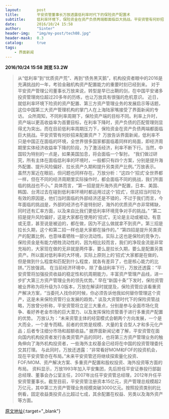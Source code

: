 ```yaml
---
layout:       post
title:        平安资管董事长万放透露低利率时代下的保险资产配置术
subtitle:     低利率环境下，保险资金在资产负债两端都面临巨大挑战。平安资管有何妙招来配置资产？
date:         2016/10/24 15:58
author:       "Sinter"
header-img:   "img/my-post/tech08.jpg"
header-mask:  0.3
catalog:      true
tags:
    - 界面新闻
---
```


**2016/10/24 15:58**  **浏览 53.2W**

> 从“低利率”到“优质资产荒”、再到“债务黑天鹅”，机构投资者眼中的2016是充满挑战的一年，考验金融机构资产配置能力的重要时刻已经到来。
对于平安资产管理公司董事长万放来说，转型是早已出鞘的剑，在中国平安诸多投资管理岗位超过20多年的历练，也让万放具有很强的危机意识。
近日，就低利率环境下险资的资产配置、第三方资产管理业务的发展启示等话题，这位中国第三大资产管理机构的掌门人在上海陆家嘴接受了界面新闻的专访。
众所周知，不同利率周期下，保险资产端的目标不同。利率上升时，资产端以更高收益率为首要目标，在利率下降时，资产负债的匹配管理则显得尤为突出。而在目前低利率周期压力下，保险资金在资产负债两端都面临巨大挑战。平安资管有何妙招来配置资产？
万放告诉界面新闻，低利率不只是中国正在面临的环境，全世界很多国家都面临着同样的局面，即经济周期里实体经济收益率下降的阶段，为了激活经济，利率不断下行。当然，中国较为特别的一点是，如果美国加息，将会面临一个掣肘。
“我们做过研究，所有主体在面临低利率的环境时，一般都只有四个方案，分别是提升海外配置、提升风险偏好、拉长资产久期和提升另类资产比例。”万放表示。
虽然方案近在眼前，但问题也同样存在。万放分析：“这四个‘招式’全世界都一样，但在不同的经济周期里实际操作时，都会面临不同的挑战，我们所面临的挑战也不小。”
具体而言，“第一招是提升海外资产配置，日本、美国、韩国、台湾过去在碰到低利率环境时都运用过这个‘招式’，但这招当时较为有效的原因是，他们当时面临的外部经济还是不错的，不过于我们而言，今年面临的挑战是，外部的经济也不是特别好，海外的优质资产亦非常稀缺，同时还有汇率方面，以及来自比我们更低利率环境竞争对手的挑战。”
“第二招是提升风险偏好，这是大家都在使用的‘招式’。无论是主动或被动，有意或无意，甚至说是被迫的，都在做，因为不这么做就拿不到资产。第三招是拉长久期，这个和第二招一样也是大家都在操作的。”
“第四招是提升另类资产的配置比例，也意味着牺牲一部分流动性。实际上这也是保险的竞争力，保险资金是有能力牺牲流动性的，因为相比较而言，我们的净现金流是非常充裕的，大家现在做的无非就是两件事，要么是拉长久期，要么是配置另类资产。所以面对低利率的大环境，实际上原则上的‘招式’大家都是在做的，但是做到什么程度和匹配到什么程度，就各有差异了，也是核心能力的比拼。”万放强调。
在当前经济环境中，除了备战利率下行，万放还透露：“平安资管将加强投资收益的稳定性和抗周期能力，丰富资产管理产品线，进一步扩大第三方资产管理业务的领先优势。”
早在“新国十条”下发时，保险资管被业界称为将升级为3.0版本，万放在解读时就提及，保险资管应该看重资产解决方案，“当委托人找你的时候，你必须告诉他我如何替你管理这个资产，这是未来保险资管行业发展的趋势。”
谈及大资管时代下的保险资管战略，万放曾分析称，平安资管将立足三大重点，分别是参与全面市场化竞争、看好养老金市场的巨大潜力、以及发挥保险资管善于进行多重资产配置的优势。
万放认为：“未来资管主体的经营模式会朝两个方向发展，一个是大而全，一个是专而精。前者的优势是规模、大量的复合型人才和多元化产品；后者专注细分市场和超额收益。”
据界面新闻记者了解，平安资管在面向国内机构投资者发行各类资管产品的同时，也将第三方资产管理业务的触角伸向了海外机构投资者，一些海外主权基金已经将在中国的投资管理委托交其打理。
与此同时，万放还透露：“非常看好MOM和FOF的投资机会，现在平安资管亦在布局。”未来平安资管还将继续探索量化投资、FOF/MOM、资产解决方案、多重资产配置和股权投资、海外投资等方面的布局。
资料显示，万放1993年加入平安集团，先后担任平安证券投行部副总经理、董事会办公室主任，2007年出任平安资管总经理，2012年升任平安资管董事长。截至目前，平安资管注册资本15亿元，资产管理总规模超2万亿元，其中第三方资产管理业务规模突破3000亿元。按照投资类别的比例看，固定收益类投资占比超过七成，其余配置在权益、另类以及海外资产等方面。


[原文地址](http://www.jiemian.com/article/918089.html){:target="_blank"}


